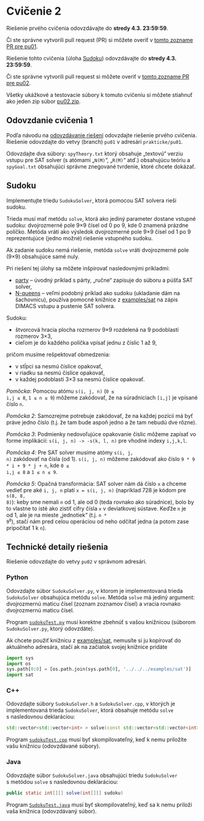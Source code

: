 Cvičenie 2
==========

Riešenie prvého cvičenia odovzdávajte do **stredy 4.3. 23:59:59**.

Či ste správne vytvorili pull request (PR) si môžete overiť
v [tomto zozname PR pre pu01](https://github.com/pulls?utf8=%E2%9C%93&q=is%3Aopen+is%3Apr+user%3AFMFI-UK-1-AIN-412+base%3Apu01).

Riešenie tohto cvičenia (úloha [Sudoku](#sudoku)) odovzdávajte
do **stredy 4.3. 23:59:59**.

Či ste správne vytvorili pull request si môžete overiť
v [tomto zozname PR pre pu02](https://github.com/pulls?utf8=%E2%9C%93&q=is%3Aopen+is%3Apr+user%3AFMFI-UK-1-AIN-412+base%3Apu02).

Všetky ukážkové a testovacie súbory k tomuto cvičeniu si môžete stiahnuť
ako jeden zip súbor
[pu02.zip](https://github.com/FMFI-UK-1-AIN-412/lpi/archive/pu02.zip).

## Odovzdanie cvičenia 1

Podľa návodu na [odovzdávanie riešení](../../docs/odovzdavanie.md) odovzdajte
riešenie prvého cvičenia. Riešenie odovzdajte do vetvy (branch) `pu01`
v adresári `prakticke/pu01`.

Odovzdajte dva súbory: `spyTheory.txt` ktorý obsahuje „textovú“ verziu vstupu pre SAT solver
(s atómami „`N(M)`“, „`R(M)`“ atď.) obsahujúcu teóriu a `spyGoal.txt` obsahujúci 
správne znegované tvrdenie, ktoré chcete dokázať.

## Sudoku

Implementujte triedu `SudokuSolver`, ktorá pomocou SAT solvera rieši sudoku.

Trieda musí mať metódu `solve`, ktorá ako jediný parameter dostane vstupné sudoku:
dvojrozmerné pole 9×9 čísel od 0 po 9, kde 0 znamená prázdne políčko. Metóda vráti ako výsledok
dvojrozmerné pole 9×9 čísel od 1 po 9 reprezentujúce (jedno možné) riešenie vstupného sudoku.

Ak zadanie sudoku nemá riešenie, metóda `solve` vráti dvojrozmerné pole (9×9) obsahujúce samé nuly.

Pri riešení tej úlohy sa môžete inšpirovať nasledovnými príkladmi:

- [party](../../examples/party/) – úvodný príklad s párty, „ručne“ zapisuje do súboru
  a púšťa SAT solver,
- [N-queens](../../examples/nqueens/) – veľmi podobný príklad ako sudoku (ukladanie dám
  na šachovnicu), používa pomocné knižnice z [examples/sat](../../examples/sat/) na
  zápis DIMACS vstupu a pustenie SAT solvera.

Sudoku:

* štvorcová hracia plocha rozmerov 9×9 rozdelená na 9 podoblastí rozmerov 3×3,
* cieľom je do každého políčka vpísať jednu z číslic 1 až 9,

pričom musíme rešpektovať obmedzenia:

* v stĺpci sa nesmú číslice opakovať,
* v riadku sa nesmú číslice opakovať,
* v každej podoblasti 3×3 sa nesmú číslice opakovať.

*Pomôcka*: Pomocou atómu <code>s(i, j, n)</code> (<code>0
&le; i,j &le; 8</code>, <code>1 &le; n &le; 9</code>) môžeme zakódovať, že na
súradniciach <code>[i,j]</code> je vpísané číslo <code>n</code>.

*Pomôcka 2*: Samozrejme potrebuje zakódovať, že na každej pozícii má byť práve
jedno číslo (t.j. že tam bude aspoň jedno a že tam nebudú dve rôzne).

*Pomôcka 3*: Podmienky nedovoľujúce opakovanie číslic môžeme zapísať vo forme
implikácií: <code>s(i, j, n) -> -s(k, l, n)</code> pre vhodné indexy
<code>i,j,k,l</code>.

*Pomôcka 4*: Pre SAT solver musíme atómy <code>s(i, j, n)</code>
zakódovať na čísla (od 1). <code>s(i, j, n)</code> môžeme zakódovať ako číslo
<code>9 * 9 * i + 9 * j + n</code>, kde <code>0 &le; i,j &le; 8</code>
a <code>1 &le; n &le; 9</code>.

*Pomôcka 5*: Opačná transformácia: SAT solver nám dá číslo <code>x</code>
a chceme vedieť pre aké <code>i, j, n</code> platí <code>x = s(i, j, n)</code>
(napríklad 728 je kódom pre <code>s(8, 8, 8)</code>): keby sme nemali <code>n</code>
od 1, ale od 0 (teda rovnako ako súradnice), bolo by to vlastne to isté ako
zistiť cifry čísla <code>x</code> v deviatkovej sústave. Keďže `n` je od 1, ale
je na mieste „jednotiek“ (t.j. <code>n * 9<sup>0</sup></code>), stačí nám pred
celou operáciou od neho odčítať jedna (a potom zase pripočítať 1 k `n`).

## Technické detaily riešenia

Riešenie odovzdajte do vetvy `pu02` v správnom adresári.

### Python
Odovzdajte súbor `SudokuSolver.py`, v ktorom je implementovaná trieda `SudokuSolver`
obsahujúca metódu `solve`. Metóda `solve` má jediný argument: dvojrozmernú
maticu čísel (zoznam zoznamov čísel) a vracia rovnako dvojrozmernú maticu
čísel.

Program [`sudokuTest.py`](sudokuTest.py) musí korektne zbehnúť s vašou knižnicou
(súborom `SudokuSolver.py`, ktorý odovzdáte).

Ak chcete použiť knižnicu z [examples/sat](../../examples/sat), nemusíte si ju
kopírovať do aktuálneho adresára, stačí ak na začiatok svojej knižnice pridáte
```python
import sys
import os
sys.path[0:0] = [os.path.join(sys.path[0], '../../../examples/sat')]
import sat
```

### C++
Odovzdajte súbory `SudokuSolver.h` a `SudokuSolver.cpp`, v ktorých je implementovaná
trieda `SudokuSolver`, ktorá obsahuje metódu `solve` s nasledovnou
deklaráciou:
```C++
std::vector<std::vector<int> > solve(const std::vector<std::vector<int> > &sudoku)
```

Program [`sudokuTest.cpp`](sudokuTest.cpp) musí byť skompilovateľný,
keď k nemu priložíte vašu knižnicu (odovzdávané súbory).

### Java
Odovzdajte súbor `SudokuSolver.java` obsahujúci triedu `SudokuSolver`
s metódou `solve` s nasledovnou deklaráciou:

```Java
public static int[][] solve(int[][] sudoku)
```

Program [`SudokuTest.java`](SudokuTest.java) musí byť skompilovateľný,
keď sa k nemu priloží vaša knižnica (odovzdávaný súbor).
